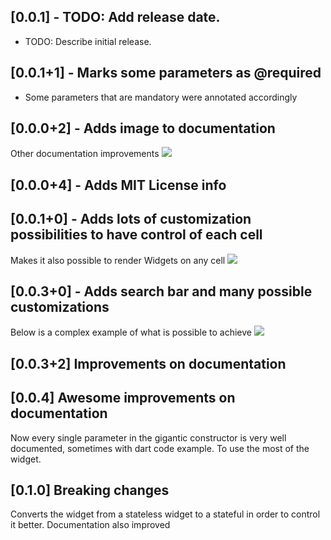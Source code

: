 ## [0.0.1] - TODO: Add release date.

* TODO: Describe initial release.

## [0.0.1+1] - Marks some parameters as @required

* Some parameters that are mandatory were annotated accordingly

## [0.0.0+2] - Adds image to documentation

Other documentation improvements
<img src="https://github.com/playlinesdev/pl_grid/blob/master/sample1.png?raw=true"/>

## [0.0.0+4] - Adds MIT License info

## [0.0.1+0] - Adds lots of customization possibilities to have control of each cell
Makes it also possible to render Widgets on any cell
<img src="https://github.com/playlinesdev/pl_grid/blob/master/sample4.png?raw=true"/>

## [0.0.3+0] - Adds search bar and many possible customizations

Below is a complex example of what is possible to achieve
<img src="https://github.com/playlinesdev/pl_grid/blob/master/sample_complex.png?raw=true"/>

## [0.0.3+2] Improvements on documentation

## [0.0.4] Awesome improvements on documentation
Now every single parameter in the gigantic constructor is very well documented, sometimes with dart code example. To use the most of the widget.

## [0.1.0] Breaking changes
Converts the widget from a stateless widget to a stateful in order to control it better. Documentation also
improved